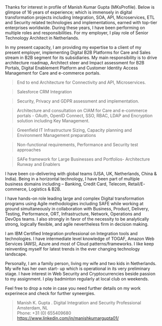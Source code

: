 <meta name="google-site-verification" content="Z26zWMGxpVTs9MgrQ8c9jNcYDskKP0a2sIUi8RxN628" />
Thanks for interest in profile of Manish Kumar Gupta (MKsProfile). 
Below is glimpse of 16 years of experience; which is immensely in digital transformation projects including Integration, SOA, API, Microservices, ETL and Security related technologies and implementations, earned with top-tier enterprises worldwide. During these years, I have been performing on multiple roles and responsibilities. For my employer, I play role of Senior Technology Architect in Netherlands.

In my present capacity, I am providing my expertise to a client of my present employer, implementing Digital
B2B Platforms for Care and Sales stream in B2B segment for its subsidiaries. My main responsibility is to drive
architecture roadmap, Architect steer and Impact assessment for B2B Portals, Digital Enablement Platform and
Customer Identity Access Management for Care and e-commerce portals.

>End to end Architecture for Connectivity and API, Microservices.

>Salesforce CRM Integration

>Security, Privacy and GDPR assessment and implementation.

>Architecture and consultation on CIAM for Care and e-commerce portals - OAuth, OpenID Connect, SSO, RBAC, LDAP and Encryption
solution including Key Management.

>Greenfield IT Infrastructure Sizing, Capacity planning and Environment Management preparations

>Non-functional requirements, Performance and Security test approaches

>SAFe framework for Large Businesses and Portfolios- Architecture Runway and Enablers


I have been co-delivering with global teams (USA, UK, Netherlands, China & India). Being in a horizontal
technology, I have been part of multiple business domains including – Banking, Credit Card, Telecom, Retail/E-
commerce, Logistics & B2B.

I have hands-on role leading large and complex Digital transformation programs using Agile methodologies
including SAFE while working at ground simultaneously in collaboration with Business, Product, Delivery,
Testing, Performance, ORT, Infrastructure, Network, Operations and DevOps teams. I also strongly in favor of
the necessity to be analytically strong, logically flexible, and agile nevertheless firm in decision making.

I am IBM Certified Integration professional on Integration tools and technologies. I have intermediate level
knowledge of TOGAF, Amazon Web Services (AWS), Azure and most of Cloud patterns/frameworks. I like keep
reinventing myself for latest trends in the ever changing technology landscape.

Personally, I am a family person, living my wife and two kids in Netherlands. My wife has her own start-
up which is operational in its very preliminary stage. I have interest in Web Security and Cryptocurrencies beside
passion to my assignment. I play badminton regularly at local club on weekends.

Feel free to drop a note in case you need further details on my work experinece and check for further syneergies.

>Manish K. Gupta . 
>Digital Integration and Security Professional<br />
>Amsterdam, NL<br />
>Phone: +31 (0) 655409680<br />
>https://www.linkedin.com/in/manishkumargupta01/<br />
